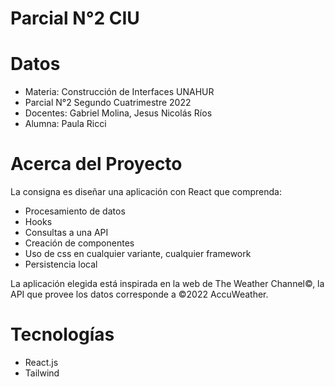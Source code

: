 # Parcial N°2 CIU 

# Datos
- Materia: Construcción de Interfaces UNAHUR
- Parcial N°2 Segundo Cuatrimestre 2022
- Docentes: Gabriel Molina, Jesus Nicolás Ríos
- Alumna: Paula Ricci

# Acerca del Proyecto
La consigna es diseñar una aplicación con React que comprenda:
- Procesamiento de datos
- Hooks
- Consultas a una API
- Creación de componentes
- Uso de css en cualquier variante, cualquier framework
- Persistencia local

La aplicación elegida está inspirada en la web de The Weather Channel©, la API que provee los datos corresponde a ©2022 AccuWeather.

# Tecnologías
- React.js
- Tailwind
